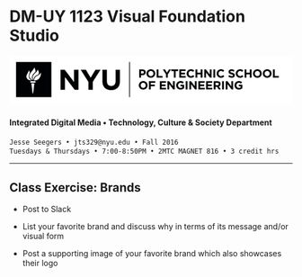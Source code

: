 # DM-UY 1123 Visual Foundation Studio

![NYU](projects/nyu_soe_logo.png)
#### Integrated Digital Media • Technology, Culture & Society Department 

    Jesse Seegers • jts329@nyu.edu • Fall 2016 
    Tuesdays & Thursdays • 7:00-8:50PM • 2MTC MAGNET 816 • 3 credit hrs

---

## Class Exercise: Brands

* Post to Slack

* List your favorite brand and discuss why in terms of its message and/or visual form

* Post a supporting image of your favorite brand which also showcases their logo


